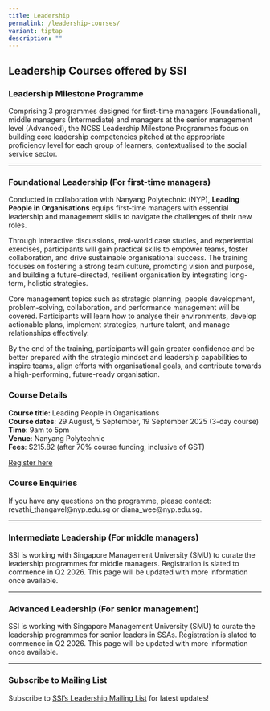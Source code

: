 ```yaml
---
title: Leadership
permalink: /leadership-courses/
variant: tiptap
description: ""
---
```

<h2><strong>Leadership Courses offered by SSI</strong></h2>
<h3><strong>Leadership Milestone Programme</strong></h3>
<p>Comprising 3 programmes designed for first-time managers (Foundational),
middle managers (Intermediate) and managers at the senior management level
(Advanced), the NCSS Leadership Milestone Programmes focus on building
core leadership competencies pitched at the appropriate proficiency level
for each group of learners, contextualised to the social service sector.</p>
<hr>
<h3><strong>Foundational Leadership (For first-time managers)</strong></h3>
<p>Conducted in collaboration with Nanyang Polytechnic (NYP), <strong>Leading People in Organisations</strong> equips
first-time managers with essential leadership and management skills to
navigate the challenges of their new roles.</p>
<p>Through interactive discussions, real-world case studies, and experiential
exercises, participants will gain practical skills to empower teams, foster
collaboration, and drive sustainable organisational success. The training
focuses on fostering a strong team culture, promoting vision and purpose,
and building a future-directed, resilient organisation by integrating long-term,
holistic strategies.</p>
<p>Core management topics such as strategic planning, people development,
problem-solving, collaboration, and performance management will be covered.
Participants will learn how to analyse their environments, develop actionable
plans, implement strategies, nurture talent, and manage relationships effectively.</p>
<p>By the end of the training, participants will gain greater confidence
and be better prepared with the strategic mindset and leadership capabilities
to inspire teams, align efforts with organisational goals, and contribute
towards a high-performing, future-ready organisation.</p>
<h3><strong>Course Details</strong></h3>
<p><strong>Course title: </strong>Leading People in Organisations
<br><strong>Course dates</strong>: 29 August, 5 September, 19 September 2025
(3-day course)
<br><strong>Time</strong>: 9am to 5pm
<br><strong>Venue</strong>: Nanyang Polytechnic
<br><strong>Fees</strong>: $215.82 (after 70% course funding, inclusive of
GST) &nbsp;
<br>
</p>
<p><a href="https://stms.polite.edu.sg/student/ihlcourse/detail/3a996fab-5128-480b-99f7-c04105499a87" rel="noopener noreferrer nofollow" target="_blank">Register here</a>
</p>
<h3><strong>Course Enquiries</strong></h3>
<p>If you have any questions on the programme, please contact: <a rel="noopener noreferrer nofollow" target="_blank">revathi_thangavel@nyp.edu.sg</a> or
<a rel="noopener noreferrer nofollow" target="_blank">diana_wee@nyp.edu.sg</a>.</p>
<hr>
<h3><strong>Intermediate Leadership (For middle managers)</strong></h3>
<p>SSI is working with Singapore Management University (SMU) to curate the
leadership programmes for middle managers. Registration is slated to commence
in Q2 2026. This page will be updated with more information once available.
&nbsp;</p>
<hr>
<h3><strong>Advanced Leadership (For senior management)</strong></h3>
<p>SSI is working with Singapore Management University (SMU) to curate the
leadership programmes for senior leaders in SSAs. Registration is slated
to commence in Q2 2026. This page will be updated with more information
once available.&nbsp;</p>
<hr>
<h3><strong>Subscribe to Mailing List</strong></h3>
<p>Subscribe to&nbsp;<a href="https://form.gov.sg/#!/62062a0f8cb95c001235e55d" rel="noopener noreferrer nofollow" target="_blank">SSI’s Leadership Mailing List</a>&nbsp;for
latest updates!</p>